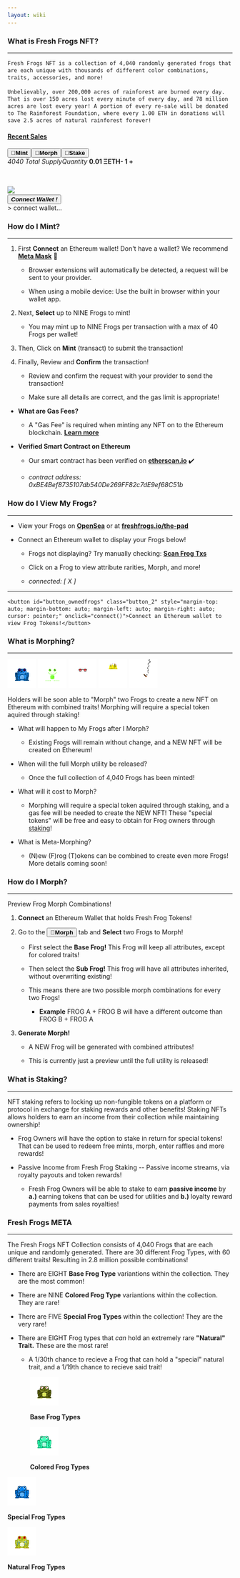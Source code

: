 ```yaml
---
layout: wiki
---
```


<title>freshfrogs.io/wiki 🍀</title>

### What is Fresh Frogs NFT?

---

<desc id="description">

    Fresh Frogs NFT is a collection of 4,040 randomly generated frogs that are each unique with thousands of different color combinations, traits, accessories, and more!

    Unbelievably, over 200,000 acres of rainforest are burned every day. That is over 150 acres lost every minute of every day, and 78 million acres are lost every year! A portion of every re-sale will be donated to The Rainforest Foundation, where every 1.00 ETH in donations will save 2.5 acres of natural rainforest forever!

</desc>

<div style="margin-left: auto; margin-right: auto; text-align: center;">
    <h4 style="text-align: left !important;"><u><a href="https://opensea.io/collection/fresh-frogs?tab=activity" target="_blank">Recent Sales</a></u></h4>
    <div id="recent_sales" class="recent_sales"></div>
    
</div>

<div id="minting-display" class="minting-display">
    <div>
        <div class="button_bar"><button id="buttonbar_mint" class="button_1 buttonbar_mint_on" onclick="load_mintingTerminal()"><b>🐸Mint</b></button><button id="buttonbar_morph" class="button_1" onclick="load_morph()"><b>🍄Morph</b></button><button id="buttonbar_stake" class="button_1"><b>📌Stake</b></button></div>
        <div id="mintingTray" class="mintingTray">
            <div id="display-table" style="min-height: 64px;">
                <i id="label_name" class="label_name">4040 Total Supply</i><i id="label_price" class="label_price">Quantity</i>
                <b id="frog_name" class="frog_name">0.01 ΞETH</b><b id="frog_price" class="frog_price"><a id="remove-frog" onclick="remove_frog();"><b>-</b></a> <b id="quant-frog">1</b> <a id="add-frog" onclick="add_frog()"><b>+</b></a></b>
            </div>
            <div class="bigContainer">
                <div id="frogContainer" class="containerMint"></div>
                <div id="frogContainer2" class="containerMint"></div>
                <div id="frogContainer3" class="containerMint">
                    <div class="imgWrapperMint"><img id="previewImg" class="frogImgMint" src="https://freshfrogs.io/assets/frogs/preview2.gif"/></div>
                </div>
            </div>
        </div>
        <div id="lower_display" class="lower_display">
            <button id="mint-button" class="button" onclick="connect()"><b><i>Connect Wallet !</i></b></button>
            <div id="minting-console" class="minting-console">
                > connect wallet...
            </div>
        </div>
    </div>
</div>


### How do I Mint?

---

1. First **Connect** an Ethereum wallet! Don't have a wallet? We recommend **[Meta Mask](https://metamask.io/download/)** 🦊

    - Browser extensions will automatically be detected, a request will be sent to your provider.
    
    - When using a mobile device: Use the built in browser within your wallet app.

2. Next, **Select** up to NINE Frogs to mint!

    - You may mint up to NINE Frogs per transaction with a max of 40 Frogs per wallet!

3. Then, Click on **Mint** (transact) to submit the transaction!

4. Finally, Review and **Confirm** the transaction!

    - Review and confirm the request with your provider to send the transaction!

    - Make sure all details are correct, and the gas limit is appropriate!

- __What are Gas Fees?__

    - A "Gas Fee" is required when minting any NFT on to the Ethereum blockchain. **[Learn more](https://www.investopedia.com/terms/g/gas-ethereum.asp)**

- __Verified Smart Contract on Ethereum__

    - Our smart contract has been verified on **[etherscan.io](https://etherscan.io/address/0xbe4bef8735107db540de269ff82c7de9ef68c51b)** ✔️

    - *contract address: 0xBE4Bef8735107db540De269FF82c7dE9ef68C51b*


### How do I View My Frogs?

---

- View your Frogs on **[OpenSea](https://opensea.io/account)** or at **[freshfrogs.io/the-pad](https://freshfrogs.io/the-pad)**

- Connect an Ethereum wallet to display your Frogs below!

    - Frogs not displaying? Try manually checking: **[Scan Frog Txs]()**

    - Click on a Frog to view attribute rarities, Morph, and more!

    - *connected:* <i id="user-add">[ X ]</i>

---
<div id="owned-frogs" class="owned_frogs">

    <button id="button_ownedfrogs" class="button_2" style="margin-top: auto; margin-bottom: auto; margin-left: auto; margin-right: auto; cursor: pointer;" onclick="connect()">Connect an Ethereum wallet to view Frog Tokens!</button>

</div>


### What is Morphing?

---

<div class="float-img2">
    <img class="frogImg3" src="../the-pad/Frog/blueDartFrog.png"/>
    <img class="frogImg3" src="../the-pad/Trait/trait_gif2.gif"/>
    <img class="frogImg3" src="../the-pad/Eyes/circleShadesRed.png"/>
    <img class="frogImg3" src="../the-pad/Hat/hat_gif2.gif"/>
    <img class="frogImg3" src="../the-pad/Mouth/smokingCigar2.gif"/>
</div>

Holders will be soon able to "Morph" two Frogs to create a new NFT on Ethereum with combined traits! Morphing will require a special token aquired through staking!

- What will happen to My Frogs after I Morph?

    - Existing Frogs will remain without change, and a NEW NFT will be created on Ethereum!

- When will the full Morph utility be released?

    - Once the full collection of 4,040 Frogs has been minted!

- What will it cost to Morph?

    - Morphing will require a special token aquired through staking, and a gas fee will be needed to create the NEW NFT! These "special tokens" will be free and easy to obtain for Frog owners through [staking]()!

- What is Meta-Morphing?

    - (N)ew (F)rog (T)okens can be combined to create even more Frogs! More details coming soon!


### How do I Morph?

---

Preview Frog Morph Combinations!

1. **Connect** an Ethereum Wallet that holds Fresh Frog Tokens!

2. Go to the <button id="morph_ref" class="buttonbar_morph"><b>🍄Morph</b></button> tab and **Select** two Frogs to Morph!

    - First select the **Base Frog!** This Frog will keep all attributes, except for colored traits! 

    - Then select the **Sub Frog!** This frog will have all attributes inherited, without overwriting existing!

    - This means there are two possible morph combinations for every two Frogs!

        - **Example** FROG A + FROG B will have a different outcome than FROG B + FROG A

3. **Generate Morph!**

    - A NEW Frog will be generated with combined attributes!

    - This is currently just a preview until the full utility is released!


### What is Staking?

---

NFT staking refers to locking up non-fungible tokens on a platform or protocol in exchange for staking rewards and other benefits! Staking NFTs allows holders to earn an income from their collection while maintaining ownership!

- Frog Owners will have the option to stake in return for special tokens! That can be used to redeem free mints, morph, enter raffles and more rewards!

- Passive Income from Fresh Frog Staking -- Passive income streams, via royalty payouts and token rewards!

    - Fresh Frog Owners will be able to stake to earn **passive income** by **a.)** earning tokens that can be used for utilities and **b.)** loyalty reward payments from sales royalties!


### Fresh Frogs META

---

The Fresh Frogs NFT Collection consists of 4,040 Frogs that are each unique and randomly generated. There are 30 different Frog Types, with 60 different traits! Resulting in 2.8 million possible combinations!

- There are EIGHT **Base Frog Type** variantions within the collection. They are the most common!

- There are NINE **Colored Frog Type** variantions within the collection. They are rare!

- There are FIVE **Special Frog Types** within the collection! They are the very rare!

- There are EIGHT Frog types that *can* hold an extremely rare **"Natural" Trait.** These are the most rare!

    - A 1/30th chance to recieve a Frog that can hold a "special" natural trait, and a 1/19th chance to recieve said trait!


<div id="freshfrogsmeta" class="freshfrogsmeta">
    <div style="margin-left: 10%; margin-right: auto;">
        <img class="meta_img" src="../the-pad/Frog/treeFrog(3).png"/>
        <p><b>Base Frog Types</b></p>
    </div>
    <div style="margin-left: 10%; margin-right: auto;">
        <img class="meta_img" src="../the-pad/Frog/cyanTreeFrog.png"/>
        <p><b>Colored Frog Types</b></p>
    </div>
    <div style="margin-left: auto; margin-right: auto;">
        <img class="meta_img" src="../the-pad/SpecialFrog/peace.png"/>
        <p><b>Special Frog Types</b></p>
    </div>
    <div style="margin-left: auto; margin-right: 10%;">
        <img class="meta_img" src="../the-pad/Frog/redEyedTreeFrog.png"/>
        <p><b>Natural Frog Types</b></p>
    </div>
</div>